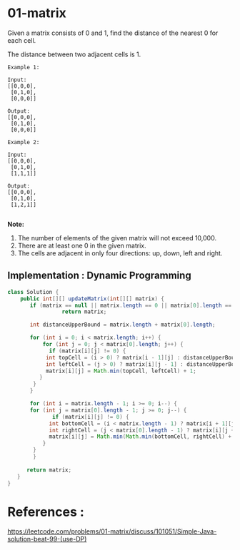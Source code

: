 # 01-matrix
Given a matrix consists of 0 and 1, find the distance of the nearest 0 for each cell.

The distance between two adjacent cells is 1.
```
Example 1:

Input:
[[0,0,0],
 [0,1,0],
 [0,0,0]]

Output:
[[0,0,0],
 [0,1,0],
 [0,0,0]]
 
Example 2:

Input:
[[0,0,0],
 [0,1,0],
 [1,1,1]]

Output:
[[0,0,0],
 [0,1,0],
 [1,2,1]]
 
```
**Note:**

1. The number of elements of the given matrix will not exceed 10,000.
2. There are at least one 0 in the given matrix.
3. The cells are adjacent in only four directions: up, down, left and right.


## Implementation : Dynamic Programming

```java
class Solution {
    public int[][] updateMatrix(int[][] matrix) {
       if (matrix == null || matrix.length == 0 || matrix[0].length == 0)
			     return matrix;

       int distanceUpperBound = matrix.length + matrix[0].length;

       for (int i = 0; i < matrix.length; i++) {
           for (int j = 0; j < matrix[0].length; j++) {
	         if (matrix[i][j] != 0) {
			int topCell = (i > 0) ? matrix[i - 1][j] : distanceUpperBound;
			int leftCell = (j > 0) ? matrix[i][j - 1] : distanceUpperBound;
			matrix[i][j] = Math.min(topCell, leftCell) + 1;
		  }
	    }
       }

       for (int i = matrix.length - 1; i >= 0; i--) {
	   for (int j = matrix[0].length - 1; j >= 0; j--) {
	          if (matrix[i][j] != 0) {
			 int bottomCell = (i < matrix.length - 1) ? matrix[i + 1][j] : distanceUpperBound;
			 int rightCell = (j < matrix[0].length - 1) ? matrix[i][j + 1] : distanceUpperBound;
			 matrix[i][j] = Math.min(Math.min(bottomCell, rightCell) + 1, matrix[i][j]);
		   }
	    }
        }
      
      return matrix;
   }
}
```


# References :
https://leetcode.com/problems/01-matrix/discuss/101051/Simple-Java-solution-beat-99-(use-DP)
